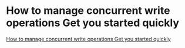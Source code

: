 # How to manage concurrent write operations Get you started quickly
[How to manage concurrent write operations Get you started quickly](https://aiwithcloud.com/2022/09/19/how_to_manage_concurrent_write_operations_get_you_started_quickly/)